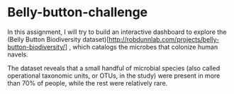 # Belly-button-challenge


In this assignment, I will try to build an interactive dashboard to explore the (Belly Button Biodiversity dataset)[http://robdunnlab.com/projects/belly-button-biodiversity/] , which catalogs the microbes that colonize human navels.

The dataset reveals that a small handful of microbial species (also called operational taxonomic units, or OTUs, in the study) were present in more than 70% of people, while the rest were relatively rare.


